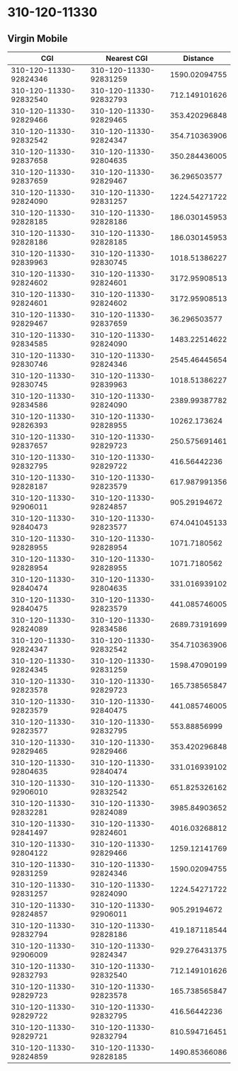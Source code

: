 # 310-120-11330
## Virgin Mobile


| CGI | Nearest CGI | Distance |
|-----|-------------|----------|
| 310-120-11330-92824346 | 310-120-11330-92831259 | 1590.02094755 |
| 310-120-11330-92832540 | 310-120-11330-92832793 | 712.149101626 |
| 310-120-11330-92829466 | 310-120-11330-92829465 | 353.420296848 |
| 310-120-11330-92832542 | 310-120-11330-92824347 | 354.710363906 |
| 310-120-11330-92837658 | 310-120-11330-92804635 | 350.284436005 |
| 310-120-11330-92837659 | 310-120-11330-92829467 | 36.296503577 |
| 310-120-11330-92824090 | 310-120-11330-92831257 | 1224.54271722 |
| 310-120-11330-92828185 | 310-120-11330-92828186 | 186.030145953 |
| 310-120-11330-92828186 | 310-120-11330-92828185 | 186.030145953 |
| 310-120-11330-92839963 | 310-120-11330-92830745 | 1018.51386227 |
| 310-120-11330-92824602 | 310-120-11330-92824601 | 3172.95908513 |
| 310-120-11330-92824601 | 310-120-11330-92824602 | 3172.95908513 |
| 310-120-11330-92829467 | 310-120-11330-92837659 | 36.296503577 |
| 310-120-11330-92834585 | 310-120-11330-92824090 | 1483.22514622 |
| 310-120-11330-92830746 | 310-120-11330-92824346 | 2545.46445654 |
| 310-120-11330-92830745 | 310-120-11330-92839963 | 1018.51386227 |
| 310-120-11330-92834586 | 310-120-11330-92824090 | 2389.99387782 |
| 310-120-11330-92826393 | 310-120-11330-92828955 | 10262.173624 |
| 310-120-11330-92837657 | 310-120-11330-92829723 | 250.575691461 |
| 310-120-11330-92832795 | 310-120-11330-92829722 | 416.56442236 |
| 310-120-11330-92828187 | 310-120-11330-92823579 | 617.987991356 |
| 310-120-11330-92906011 | 310-120-11330-92824857 | 905.29194672 |
| 310-120-11330-92840473 | 310-120-11330-92823577 | 674.041045133 |
| 310-120-11330-92828955 | 310-120-11330-92828954 | 1071.7180562 |
| 310-120-11330-92828954 | 310-120-11330-92828955 | 1071.7180562 |
| 310-120-11330-92840474 | 310-120-11330-92804635 | 331.016939102 |
| 310-120-11330-92840475 | 310-120-11330-92823579 | 441.085746005 |
| 310-120-11330-92824089 | 310-120-11330-92834586 | 2689.73191699 |
| 310-120-11330-92824347 | 310-120-11330-92832542 | 354.710363906 |
| 310-120-11330-92824345 | 310-120-11330-92831259 | 1598.47090199 |
| 310-120-11330-92823578 | 310-120-11330-92829723 | 165.738565847 |
| 310-120-11330-92823579 | 310-120-11330-92840475 | 441.085746005 |
| 310-120-11330-92823577 | 310-120-11330-92832795 | 553.88856999 |
| 310-120-11330-92829465 | 310-120-11330-92829466 | 353.420296848 |
| 310-120-11330-92804635 | 310-120-11330-92840474 | 331.016939102 |
| 310-120-11330-92906010 | 310-120-11330-92832542 | 651.825326162 |
| 310-120-11330-92832281 | 310-120-11330-92824089 | 3985.84903652 |
| 310-120-11330-92841497 | 310-120-11330-92824601 | 4016.03268812 |
| 310-120-11330-92804122 | 310-120-11330-92829466 | 1259.12141769 |
| 310-120-11330-92831259 | 310-120-11330-92824346 | 1590.02094755 |
| 310-120-11330-92831257 | 310-120-11330-92824090 | 1224.54271722 |
| 310-120-11330-92824857 | 310-120-11330-92906011 | 905.29194672 |
| 310-120-11330-92832794 | 310-120-11330-92828186 | 419.187118544 |
| 310-120-11330-92906009 | 310-120-11330-92824347 | 929.276431375 |
| 310-120-11330-92832793 | 310-120-11330-92832540 | 712.149101626 |
| 310-120-11330-92829723 | 310-120-11330-92823578 | 165.738565847 |
| 310-120-11330-92829722 | 310-120-11330-92832795 | 416.56442236 |
| 310-120-11330-92829721 | 310-120-11330-92832794 | 810.594716451 |
| 310-120-11330-92824859 | 310-120-11330-92828185 | 1490.85366086 |
